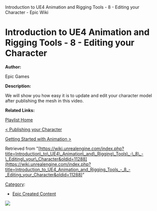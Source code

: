 Introduction to UE4 Animation and Rigging Tools - 8 - Editing your Character - Epic Wiki                    

Introduction to UE4 Animation and Rigging Tools - 8 - Editing your Character
============================================================================

  

**Author:**

Epic Games

**Description:**

We will show you how easy it is to update and edit your character model after publishing the mesh in this video.

**Related Links:**

[Playlist Home](/Category:Epic_Video_Playlists "Category:Epic Video Playlists")

[< Publishing your Character](/Introduction_to_UE4_Animation_and_Rigging_Tools_-_7_-_Publishing_your_Character "Introduction to UE4 Animation and Rigging Tools - 7 - Publishing your Character")

[Getting Started with Animation >](/Introduction_to_UE4_Animation_and_Rigging_Tools_-_9_-_Getting_Started_with_Animation "Introduction to UE4 Animation and Rigging Tools - 9 - Getting Started with Animation")

Retrieved from "[https://wiki.unrealengine.com/index.php?title=Introduction\_to\_UE4\_Animation\_and\_Rigging\_Tools\_-\_8\_-\_Editing\_your\_Character&oldid=11288](https://wiki.unrealengine.com/index.php?title=Introduction_to_UE4_Animation_and_Rigging_Tools_-_8_-_Editing_your_Character&oldid=11288)"

[Category](/Special:Categories "Special:Categories"):

*   [Epic Created Content](/Category:Epic_Created_Content "Category:Epic Created Content")

  ![](https://tracking.unrealengine.com/track.png)